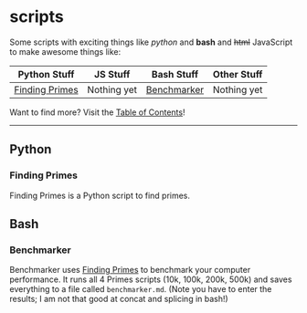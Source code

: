 # scripts
Some scripts with exciting things like _python_ and **bash** and ~~html~~ JavaScript to make awesome things like:

 Python Stuff | JS Stuff | Bash Stuff | Other Stuff 
--- | --- | --- | ---
[Finding Primes](#finding-primes) | Nothing yet | [Benchmarker](#benchmarker) | Nothing yet

Want to find more? Visit the [Table of Contents](#contents)!

---
## Python
### Finding Primes
Finding Primes is a Python script to find primes. 

## Bash
### Benchmarker
Benchmarker uses [Finding Primes](#finding-primes) to benchmark your computer performance. It runs all 4 Primes scripts (10k, 100k, 200k, 500k) and saves everything to a file called `benchmarker.md`. (Note you have to enter the results; I am not that good at concat and splicing in bash!)

